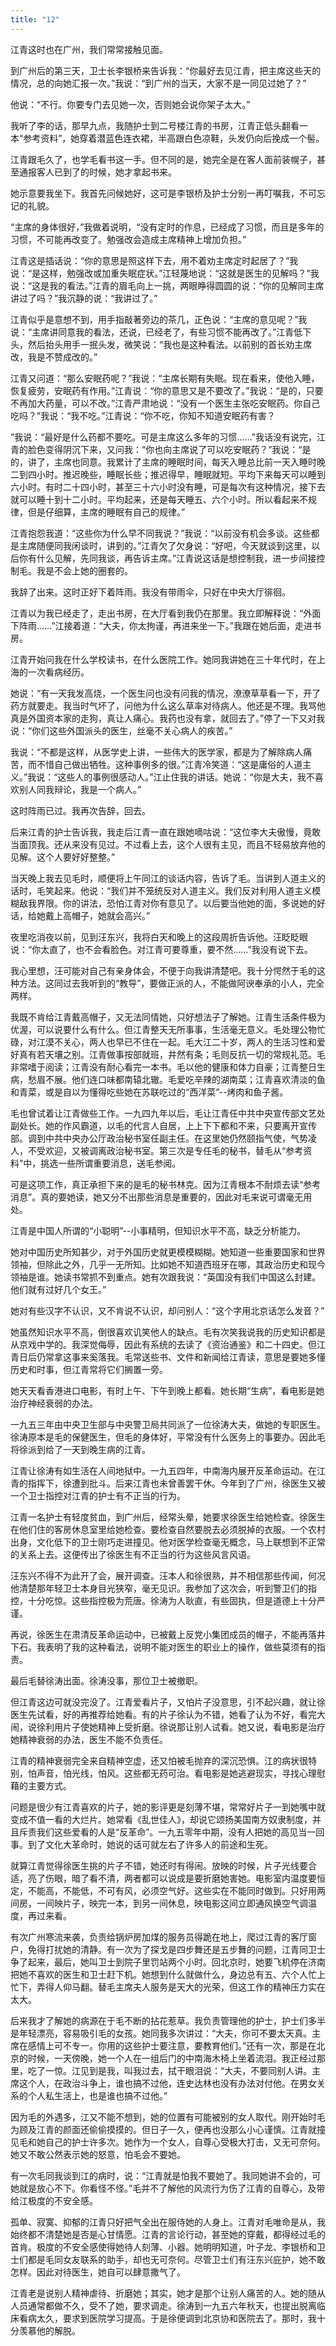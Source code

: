```yaml
---
title: "12"
---
```


江青这时也在广州，我们常常接触见面。

到广州后的第三天，卫士长李银桥来告诉我：“你最好去见江青，把主席这些天的情况，总的向她汇报一次。”我说：“到广州的当天，大家不是一同见过她了？”

他说：“不行。你要专门去见她一次，否则她会说你架子太大。”

我听了李的话，那早九点，我随护士到二号楼江青的书房，江青正低头翻看一本“参考资料”，她穿着潜蓝色连衣裙，半高跟白色凉鞋，头发仍向后挽成一个髻。

江青跟毛久了，也学毛看书这一手。但不同的是，她完全是在客人面前装幌子，甚至通报客人已到了的时候，她才拿起书来。

她示意要我坐下。我首先问候她好，这可是李银桥及护士分别一再叮嘱我，不可忘记的礼貌。

“主席的身体很好，”我做着说明，“没有定时的作息，已经成了习惯，而且是多年的习惯，不可能再改变了。勉强改会造成主席精神上增加负担。”

江青这是插话说：“你的意思是照这样下去，用不着劝主席定时起居了？”我说：“是这样，勉强改或加重失眠症状。”江轻蔑地说：“这就是医生的见解吗？”我说：“这是我的看法。”江青的眉毛向上一挑，两眼睁得圆圆的说：“你的见解同主席讲过了吗？”我沉静的说：“我讲过了。”

江青似乎是意想不到，用手指敲著旁边的茶几，正色说：“主席的意见呢？”我说：“主席讲同意我的看法，还说，已经老了，有些习惯不能再改了。”江青低下头，然后抬头用手一抿头发，微笑说：“我也是这种看法。以前别的首长劝主席改，我是不赞成改的。”

江青又问道：“那么安眠药呢？”我说：“主席长期有失眠。现在看来，使他入睡，恢复疲劳，安眠药有作用。”江青说：“你的意思又是不要改了。”我说：“是的，只要不再加大药量，可以不改。”江青严肃地说：“没有一个医生主张吃安眠药。你自己吃吗？”我说：“我不吃。”江青说：“你不吃，你知不知道安眠药有害？

”我说：“最好是什么药都不要吃。可是主席这么多年的习惯……”我话没有说完，江青的脸色变得阴沉下来，又问我：“你也向主席说了可以吃安眠药？”我说：“是的，讲了，主席也同意。我累计了主席的睡眠时间，每天入睡总比前一天入睡时晚二到四小时。推迟晚些，睡眠长些；推迟得早，睡眠就短。平均下来每天可以睡到六小时。有时二十四小时，甚至三十六小时没有睡，可是每次有这种情况，接下去就可以睡十到十二小时。平均起来，还是每天睡五、六个小时。所以看起来不规律，但是仔细算，主席的睡眠有自己的规律。”

江青抱怨我道：“这些你为什么早不同我说？”我说：“以前没有机会多谈。这些都是主席随便同我闲谈时，讲到的。”江青欠了欠身说：“好吧，今天就谈到这里，以后你有什么见解，先同我谈，再告诉主席。”江青说这话是想控制我，进一步间接控制毛。我是不会上她的圈套的。

我辞了出来。这时正好下着阵雨。我没有带雨伞，只好在中央大厅徘徊。

江青以为我已经走了，走出书房，在大厅看到我仍在那里。我立即解释说：“外面下阵雨……”江接着道：“大夫，你太拘谨，再进来坐一下。”我跟在她后面，走进书房。

江青开始问我在什么学校读书，在什么医院工作。她同我讲她在三十年代时，在上海的一次看病经历。

她说：“有一天我发高烧，一个医生问也没有问我的情况，潦潦草草看一下，开了药方就要走。我当时气坏了，问他为什么这么草率对待病人。他还是不理。我骂他真是外国资本家的走狗，真让人痛心。我药也没有拿，就回去了。”停了一下又对我说：“你们这些外国派头的医生，丝毫不关心病人的疾苦。”

我说：“不都是这样，从医学史上讲，一些伟大的医学家，都是为了解除病人痛苦，而不惜自己做出牺牲。这种事例多的很。”江青冷笑道：“这是庸俗的人道主义。”我说：“这些人的事例很感动人。”江止住我的讲话。她说：“你是大夫，我不喜欢别人同我辩论，我是一个病人。”

这时阵雨已过。我再次告辞，回去。

后来江青的护士告诉我，我走后江青一直在跟她嘀咕说：“这位李大夫傲慢，竟敢当面顶我。还从来没有见过。不过看上去，这个人很有主见，而且不轻易放弃他的见解。这个人要好好整整。”

当天晚上我去见毛时，顺便将上午同江的谈话内容，告诉了毛。当讲到人道主义的话时，毛笑起来。他说：“我们并不笼统反对人道主义。我们反对利用人道主义模糊敌我界限。你的讲法，恐怕江青对你有意见了。以后要当他她的面，多说她的好话，给她戴上高帽子，她就会高兴。”

夜里吃消夜以前，见到汪东兴，我将白天和晚上的这段周折告诉他。汪眨眨眼说：“你太直了，也不会看脸色。对江青可要尊重，要不然……”我没有说下去。

我心里想，汪可能对自己有亲身体会，不便于向我讲清楚吧。我十分愕然于毛的这种方法。这同过去我听到的“教导”，要做正派的人，不能做阿谀奉承的小人，完全两样。

我既不肯给江青戴高帽子，又无法同情她，只好想法子了解她。江青生活条件极为优渥，可以说要什么有什么。但江青整天无所事事，生活毫无意义。毛处理公物忙碌，对江漠不关心，两人也早已不住在一起。毛大江二十岁，两人的生活习性和爱好真有若天壤之别。江青做事按部就班，井然有条；毛则反抗一切的常规礼范。毛非常嗜于阅读；江青没有耐心看完一本书。毛以他的健康和体力自豪；江青整日生病，愁眉不展。他们连口味都南辕北辙。毛爱吃辛辣的湖南菜；江青喜欢清淡的鱼和青菜，或是自以为懂得吃些她在苏联吃过的“西洋菜”--烤肉和鱼子酱。

毛也曾试着让江青做些工作。一九四九年以后，毛让江青任中共中央宣传部文艺处副处长。她的作风霸道，以毛的代言人自居，上上下下都和不来，只要离开宣传部。调到中共中央办公厅政治秘书室任副主任。在这里她仍然颐指气使，气势凌人，不受欢迎，又被调离政治秘书室。第三次是专任毛的秘书，替毛从“参考资料”中，挑选一些所谓重要消息，送毛参阅。

可是这项工作，真正承担下来的是毛的秘书林克。因为江青根本不耐烦去读“参考消息”。真的要她读，她又分不出那些消息是重要的，因此对毛来说可谓毫无用处。

江青是中国人所谓的“小聪明”--小事精明，但知识水平不高，缺乏分析能力。

她对中国历史所知甚少，对于外国历史就更模模糊糊。她知道一些重要国家和世界领袖，但除此之外，几乎一无所知。比如她不知道西班牙在哪，其政治历史和现今领袖是谁。她读书常抓不到重点。她有次跟我说：“英国没有我们中国这么封建。他们就有过好几个女王。”

她对有些汉字不认识，又不肯说不认识，却问别人：“这个字用北京话怎么发音？”

她虽然知识水平不高，倒很喜欢讥笑他人的缺点。毛有次笑我说我的历史知识都是从京戏中学的。我深觉侮辱，因此有系统的去读了《资治通鉴》和二十四史。但江青日后仍常拿这事来奚落我。毛常送些书、文件和新闻给江青读，意思是要她多懂历史和时事，但江青常将它们搁置一旁。

她天天看香港进口电影，有时上午、下午到晚上都看。她长期“生病”，看电影是她治疗神经衰弱的办法。

一九五三年由中央卫生部与中央警卫局共同派了一位徐涛大夫，做她的专职医生。徐涛原本是毛的保健医生，但毛的身体好，平常没有什么医务上的事要办。因此毛将徐派到给了一天到晚生病的江青。

江青让徐涛有如生活在人间地狱中。一九五四年，中南海内展开反革命运动。在江青的指挥下，徐遭到批斗。后来江青也未曾善罢干休。今年到了广州，徐医生又被一个卫士指控对江青的护士有不正当的行为。

江青一名护士有轻度贫血，到广州后，经常头晕，她要求徐医生给她检查。徐医生在他们住的客房休息室里给她检查。要检查自然要脱去必须脱掉的衣服。一个农村出身，文化低下的卫士刚巧走进撞见。他对医学检查毫无概念，马上联想到不正常的关系上去。这便传出了徐医生有不正当的行为这些风言风语。

汪东兴不得不为此开了会，展开调查。汪本人和徐很熟，并不相信那些传闻，何况他清楚那年轻卫士本身目光狭窄，毫无见识。我参加了这次会，听到警卫们的指控，十分吃惊。这些指控极为荒唐。徐涛为人耿直，有些固执，但是道德上十分严谨。

再说，徐医生在肃清反革命运动中，已被戴上反党小集团成员的帽子，不能再落井下石。我表明了我的这种看法，说明不能对医生的职业上的操作，做些莫须有的指责。

最后毛替徐涛出面。徐涛没事，那位卫士被撤职。

但江青这边可就没完没了。江青爱看片子，又怕片子没意思，引不起兴趣，就让徐医生先试看，好的再推荐给她看。有的片子徐认为不错，她看了认为不好，看完大闹，说徐利用片子使她精神上受折磨。徐说那让别人试看。她又说，看电影是治疗她精神衰弱的办法，医生不能不负责任。

江青的精神衰弱完全来自精神空虚，还又怕被毛抛弃的深沉恐惧。江的病状很特别，怕声音，怕光线，怕风。这些都无药可治。看电影是她逃避现实，寻找心理慰藉的主要方式。

问题是很少有江青喜欢的片子，她的影评更是刻薄不堪，常常好片子一到她嘴中就变成不值一看的大烂片。她常看《乱世佳人》，却说它颂扬美国南方奴隶制度，并且斥责我们这些爱看的人是“反革命”。一九五零年中期，没有人把她的高见当一回事。到了文化大革命时，她说的话可就左右了许多人的前途和生死。

就算江青觉得徐医生挑的片子不错，她还时有得闹。放映的时候，片子光线要合适，亮了伤眼，暗了看不清，两者都可以说成是要折磨她害她。电影室内温度要恒定，不能高，不能低，不可有风，必须空气好。这些实在不能同时做到。只好用两间房，一间映片子，映完一本，到另一间休息，映电影这间立即通风换空气调温度，再过来看。

有次广州寒流来袭，负责给锅炉房加煤的服务员得跪在地上，爬过江青的客厅窗户，免得打扰她的清静。有一次为了探戈是四步舞还是五步舞的问题，江青同卫士争了起来，最后，她叫卫士到院子里罚站两个小时。回北京时，她要飞机停在济南把她不喜欢的医生和卫士赶下机。她想到什么就做什么，身边总有五、六个人忙上忙下，弄得人仰马翻。替毛主席夫人服务是天大的光荣，但这工作的精神压力实在太大。

后来我才了解她的病源在于毛不断的拈花惹草。我负责管理他的护士，护士们多半是年轻漂亮，容易吸引毛的女孩。她同我多次讲过：“大夫，你可不要太天真。主席在感情上可不专一。你用的这些护士要注意，要教育他们。”还有一次，那是在北京的时候，一天傍晚，她一个人在一组后门的中南海木椅上坐着流泪。我正经过那里，吃了一惊。江见到是我，叫我过去，拭干眼泪说：“大夫，不要同别人讲。主席这个人，在政治斗争上，谁也搞不过他，连史达林也没有办法对付他。在男女关系的个人私生活上，也是谁也搞不过他。”

因为毛的外遇多，江又不能不想到，她的位置有可能被别的女人取代。刚开始时毛为顾及江青的颜面还偷偷摸摸的。但日子一久，便再也没那么小心谨慎。江青就撞见毛和她自己的护士许多次。她作为一个女人，自尊心受极大打击，又无可奈何。她又不敢公然表示她的怒意，怕毛会不要她。

有一次毛同我谈到江的病时，说：“江青就是怕我不要她了。我同她讲不会的，可她就是放心不下。你看怪不怪。”毛并不了解他的风流行为伤了江青的自尊心，及带给江极度的不安全感。

孤单、寂寞、抑郁的江青只好把气全出在服侍她的人身上。江青对毛唯命是从，我始终都不清楚她是否是心甘情愿。江青的言论行动，甚至她的穿戴，都得经过毛的首肯。极度的不安全感使得她待人刻薄、小器。她明明知道，叶子龙、李银桥和卫士们都是毛同女友联系的助手，却也无可奈何。尽管卫士们有汪东兴庇护，她不敢怎样。因此对待医生，她自可以肆意撒气了。

江青老是说别人精神虐待、折磨她；其实，她才是那个让别人痛苦的人。她的随从人员通常都做不久，受不了她，要求调走。徐涛到一九五六年秋天，也提出脱离临床看病太久，要求到医院学习提高。于是徐便调到北京协和医院去了。那时，我十分羡慕他的解脱。
